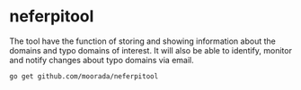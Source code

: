 # neferpitool
The tool have the function of storing and showing information about the domains and typo domains of interest. It will also be able to identify, monitor and notify changes about typo domains via email.


```
go get github.com/moorada/neferpitool

```
